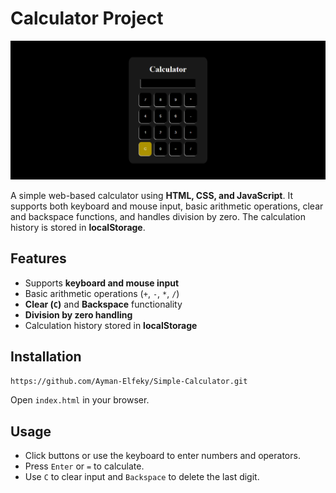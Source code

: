 # Calculator Project

![Calculator Screenshot](calc.png)

A simple web-based calculator using **HTML, CSS, and JavaScript**. It supports both keyboard and mouse input, basic arithmetic operations, clear and backspace functions, and handles division by zero. The calculation history is stored in **localStorage**.

## Features
- Supports **keyboard and mouse input**
- Basic arithmetic operations (`+`, `-`, `*`, `/`)
- **Clear (`C`)** and **Backspace** functionality
- **Division by zero handling**
- Calculation history stored in **localStorage**

## Installation
```sh
https://github.com/Ayman-Elfeky/Simple-Calculator.git
```

Open `index.html` in your browser.

## Usage
- Click buttons or use the keyboard to enter numbers and operators.
- Press `Enter` or `=` to calculate.
- Use `C` to clear input and `Backspace` to delete the last digit.


